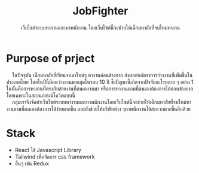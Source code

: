 <div align="center" >
    <div>
        <h1 color="red">JobFighter</h1>
        <span>เว็บไซต์ระบบหางานและหาพนักงาน โดยเว็บไซต์นี้จะช่วยให้เด็กมหาลัยที่จบใหม่หางาน</span>
    </div>
    <br/>
</div>

# Purpose of prject

&nbsp;&nbsp;&nbsp; ในปัจจุบัน เด็กมหาลัยที่เรียนจบมาใหม่ๆ หางานค่อนข้างยาก ส่งผลต่ออัตราการว่างงานที่เพิ่มขึ้นในประเทศไทย โดยในปีนี้มีคนว่างงานมากสุดในรอบ 10 ปี 
ซึ่งปัญหานี้เกิดจากปัจจัยอะไรหลาย ๆ อย่าง 1 ในนั้นคือการหางานที่ตรงกับสายงานที่ตนเองจบมา หรือการหางานตามที่ตนเองต้องการได้ค่อนข้างยากโดยเฉพาะในสถานการณ์โควิดแบบนี้</br>
&nbsp;&nbsp;&nbsp; กลุ่มเราจึงจัดทำเว็บไซต์ระบบหางานและหาพนักงานโดยเว็บไซต์นี้จะช่วยให้เด็กมหาลัยที่จบใหม่หางานตามที่ตนเองต้องการได้ง่ายมากขึ้น และยังช่วยให้บริษัทต่าง ๆหาพนักงานได้สะดวกมากขึ้นอีกด้วย

# Stack
- React ใช้ Javascript Library 
- Tailwind เพื่อจัดการ css framework
- อื่นๆ เช่น Redux


